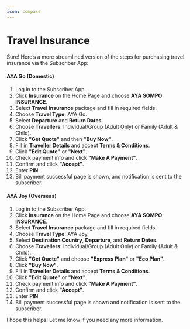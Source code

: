 ```yaml
---
icon: compass
---
```


# Travel Insurance

Sure! Here’s a more streamlined version of the steps for purchasing travel insurance via the Subscriber App:

#### AYA Go (Domestic) <a href="#ayagodomestic" id="ayagodomestic"></a>

1. Log in to the Subscriber App.
2. Click **Insurance** on the Home Page and choose **AYA SOMPO INSURANCE**.
3. Select **Travel Insurance** package and fill in required fields.
4. Choose **Travel Type**: AYA Go.
5. Select **Departure** and **Return Dates**.
6. Choose **Travellers**: Individual/Group (Adult Only) or Family (Adult & Child).
7. Click **"Get Quote"** and then **"Buy Now"**.
8. Fill in **Traveller Details** and accept **Terms & Conditions**.
9. Click **"Edit Quote"** or **"Next"**.
10. Check payment info and click **"Make A Payment"**.
11. Confirm and click **"Accept"**.
12. Enter **PIN**.
13. Bill payment successful page is shown, and notification is sent to the subscriber.

#### AYA Joy (Overseas) <a href="#ayajoyoverseas" id="ayajoyoverseas"></a>

1. Log in to the Subscriber App.
2. Click **Insurance** on the Home Page and choose **AYA SOMPO INSURANCE**.
3. Select **Travel Insurance** package and fill in required fields.
4. Choose **Travel Type**: AYA Joy.
5. Select **Destination Country**, **Departure**, and **Return Dates**.
6. Choose **Travellers**: Individual/Group (Adult Only) or Family (Adult & Child).
7. Click **"Get Quote"** and choose **"Express Plan"** or **"Eco Plan"**.
8. Click **"Buy Now"**.
9. Fill in **Traveller Details** and accept **Terms & Conditions**.
10. Click **"Edit Quote"** or **"Next"**.
11. Check payment info and click **"Make A Payment"**.
12. Confirm and click **"Accept"**.
13. Enter **PIN**.
14. Bill payment successful page is shown and notification is sent to the subscriber.

I hope this helps! Let me know if you need any more information.
